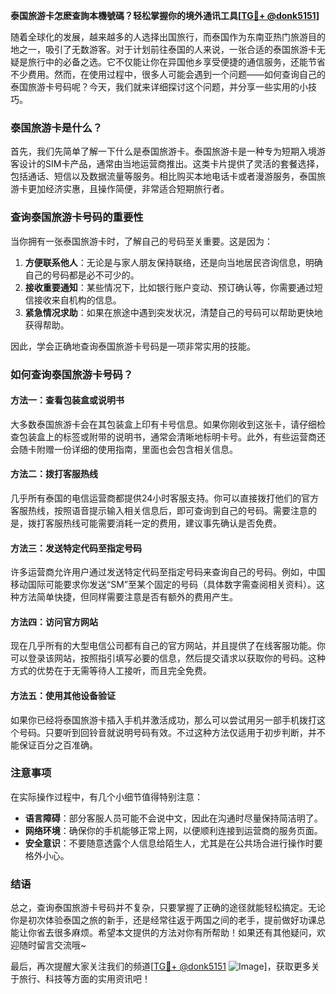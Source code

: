**泰国旅游卡怎麽查詢本機號碼？轻松掌握你的境外通讯工具[[TG💪+ @donk5151](https://t.me/s/donk5151)]**

随着全球化的发展，越来越多的人选择出国旅行，而泰国作为东南亚热门旅游目的地之一，吸引了无数游客。对于计划前往泰国的人来说，一张合适的泰国旅游卡无疑是旅行中的必备之选。它不仅能让你在异国他乡享受便捷的通信服务，还能节省不少费用。然而，在使用过程中，很多人可能会遇到一个问题——如何查询自己的泰国旅游卡号码呢？今天，我们就来详细探讨这个问题，并分享一些实用的小技巧。

### 泰国旅游卡是什么？

首先，我们先简单了解一下什么是泰国旅游卡。泰国旅游卡是一种专为短期入境游客设计的SIM卡产品，通常由当地运营商推出。这类卡片提供了灵活的套餐选择，包括通话、短信以及数据流量等服务。相比购买本地电话卡或者漫游服务，泰国旅游卡更加经济实惠，且操作简便，非常适合短期旅行者。

### 查询泰国旅游卡号码的重要性

当你拥有一张泰国旅游卡时，了解自己的号码至关重要。这是因为：

1. **方便联系他人**：无论是与家人朋友保持联络，还是向当地居民咨询信息，明确自己的号码都是必不可少的。
2. **接收重要通知**：某些情况下，比如银行账户变动、预订确认等，你需要通过短信接收来自机构的信息。
3. **紧急情况求助**：如果在旅途中遇到突发状况，清楚自己的号码可以帮助更快地获得帮助。

因此，学会正确地查询泰国旅游卡号码是一项非常实用的技能。

### 如何查询泰国旅游卡号码？

#### 方法一：查看包装盒或说明书

大多数泰国旅游卡会在其包装盒上印有卡号信息。如果你刚收到这张卡，请仔细检查包装盒上的标签或附带的说明书，通常会清晰地标明卡号。此外，有些运营商还会随卡附赠一份详细的使用指南，里面也会包含相关信息。

#### 方法二：拨打客服热线

几乎所有泰国的电信运营商都提供24小时客服支持。你可以直接拨打他们的官方客服热线，按照语音提示输入相关信息后，即可查询到自己的号码。需要注意的是，拨打客服热线可能需要消耗一定的费用，建议事先确认是否免费。

#### 方法三：发送特定代码至指定号码

许多运营商允许用户通过发送特定代码至指定号码来查询自己的号码。例如，中国移动国际可能要求你发送“SM”至某个固定的号码（具体数字需查阅相关资料）。这种方法简单快捷，但同样需要注意是否有额外的费用产生。

#### 方法四：访问官方网站

现在几乎所有的大型电信公司都有自己的官方网站，并且提供了在线客服功能。你可以登录该网站，按照指引填写必要的信息，然后提交请求以获取你的号码。这种方式的优势在于无需等待人工接听，而且完全免费。

#### 方法五：使用其他设备验证

如果你已经将泰国旅游卡插入手机并激活成功，那么可以尝试用另一部手机拨打这个号码。只要听到回铃音就说明号码有效。不过这种方法仅适用于初步判断，并不能保证百分之百准确。

### 注意事项

在实际操作过程中，有几个小细节值得特别注意：

- **语言障碍**：部分客服人员可能不会说中文，因此在沟通时尽量保持简洁明了。
- **网络环境**：确保你的手机能够正常上网，以便顺利连接到运营商的服务页面。
- **安全意识**：不要随意透露个人信息给陌生人，尤其是在公共场合进行操作时要格外小心。

### 结语

总之，查询泰国旅游卡号码并不复杂，只要掌握了正确的途径就能轻松搞定。无论你是初次体验泰国之旅的新手，还是经常往返于两国之间的老手，提前做好功课总能让你省去很多麻烦。希望本文提供的方法对你有所帮助！如果还有其他疑问，欢迎随时留言交流哦~

最后，再次提醒大家关注我们的频道[[TG💪+ @donk5151](https://t.me/s/donk5151) ![Image](https://i.postimg.cc/rwNCRYN7/Snipaste-2025-04-30-17-27-05.png)]，获取更多关于旅行、科技等方面的实用资讯吧！